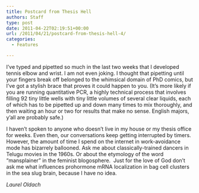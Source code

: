 ```yaml
---
title: Postcard from Thesis Hell
authors: Staff
type: post
date: 2011-04-22T02:19:51+00:00
url: /2011/04/21/postcard-from-thesis-hell-4/
categories:
  - Features

---
```

I’ve typed and pipetted so much in the last two weeks that I developed tennis elbow and wrist. I am not even joking. I thought that pipetting until your fingers break off belonged to the whimsical domain of PhD comics, but I’ve got a stylish brace that proves it could happen to you. (It’s more likely if you are running quantitative PCR, a highly technical process that involves filling 92 tiny little wells with tiny little volumes of several clear liquids, each of which has to be pipetted up and down many times to mix thoroughly, and then waiting an hour or two for results that make no sense. English majors, y’all are probably safe.)

I haven’t spoken to anyone who doesn’t live in my house or my thesis office for weeks. Even then, our conversations keep getting interrupted by timers. However, the amount of time I spend on the internet in work-avoidance mode has bizarrely ballooned. Ask me about classically-trained dancers in Telugu movies in the 1960s. Or about the etymology of the word “mansplainer” in the feminist blogosphere.  Just for the love of God don’t ask me what influences prohormone mRNA localization in bag cell clusters in the sea slug brain, because I have no idea.

_Laurel Oldach_